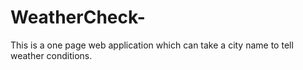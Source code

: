# WeatherCheck-
This is a one page web application which can take a city name to tell weather conditions.
